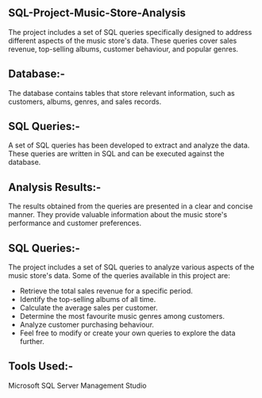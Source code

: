 ## SQL-Project-Music-Store-Analysis
The project includes a set of SQL queries specifically designed to address different aspects of the music store's data. These queries cover sales revenue, top-selling albums, customer behaviour, and popular genres.

## Database:-
The database contains tables that store relevant information, such as customers, albums, genres, and sales records.

## SQL Queries:-
A set of SQL queries has been developed to extract and analyze the data. These queries are written in SQL and can be executed against the database.

## Analysis Results:- 
The results obtained from the queries are presented in a clear and concise manner. They provide valuable information about the music store's performance and customer preferences.

## SQL Queries:-
The project includes a set of SQL queries to analyze various aspects of the music store's data. Some of the queries available in this project are:

* Retrieve the total sales revenue for a specific period.
* Identify the top-selling albums of all time.
* Calculate the average sales per customer.
* Determine the most favourite music genres among customers.
* Analyze customer purchasing behaviour.
* Feel free to modify or create your own queries to explore the data further.

## Tools Used:-
Microsoft SQL Server Management Studio



